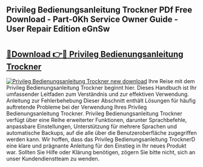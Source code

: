 ## Privileg Bedienungsanleitung Trockner PDf Free Download - Part-0Kh Service Owner Guide - User Repair Edition eGnSw

# <h2><a href="http://df5rwtf.blite.top/?on=Privileg+Bedienungsanleitung+Trockner">🔗Download 👉🔴 Privileg Bedienungsanleitung Trockner</a></h2>

[![Privileg Bedienungsanleitung Trockner new download](https://i.imgur.com/lujVjoI.png)](http://df5rwtf.blite.top/?on=Privileg+Bedienungsanleitung+Trockner)
Ihre Reise mit dem Privileg Bedienungsanleitung Trockner beginnt hier. Dieses Handbuch ist Ihr umfassender Leitfaden zum Verständnis und zur effektiven Verwendung. Anleitung zur Fehlerbehebung Dieser Abschnitt enthält Lösungen für häufig auftretende Probleme bei der Verwendung Ihres Privileg Bedienungsanleitung Trockner. Privileg Bedienungsanleitung Trockner verfügt über eine Reihe erweiterter Funktionen, darunter Sprachbefehle, anpassbare Einstellungen, Unterstützung für mehrere Sprachen und automatische Backups, auf die alle über die Benutzeroberfläche zugegriffen werden kann. Wir hoffen, dass das Privileg Bedienungsanleitung TrocknerD eine klare und prägnante Anleitung für den Einstieg in Ihr neues Produkt war. Sollten Sie Hilfe oder Klärung benötigen, zögern Sie bitte nicht, sich an unser Kundendienstteam zu wenden.
